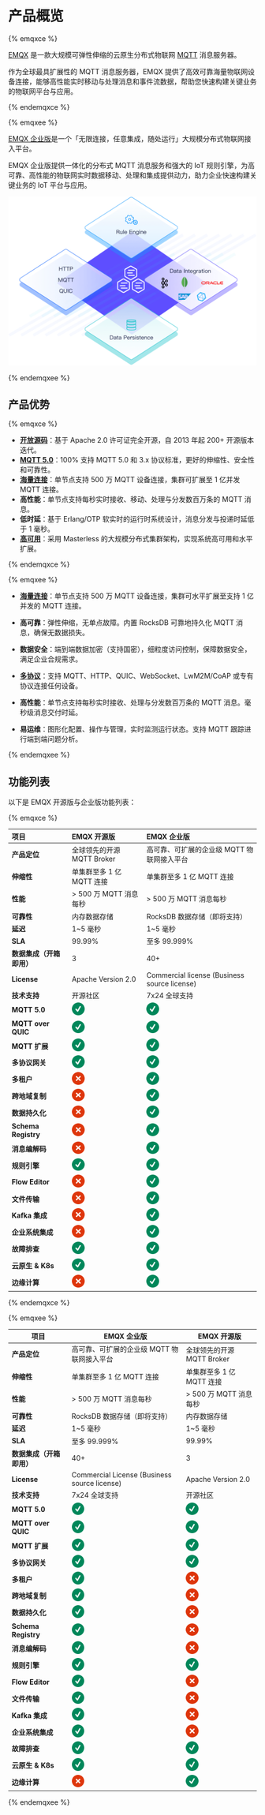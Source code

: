 # 产品概览

{% emqxce %}

[EMQX](https://www.emqx.io) 是一款大规模可弹性伸缩的云原生分布式物联网 [MQTT](https://mqtt.org/) 消息服务器。

作为全球最具扩展性的 MQTT 消息服务器，EMQX 提供了高效可靠海量物联网设备连接，能够高性能实时移动与处理消息和事件流数据，帮助您快速构建关键业务的物联网平台与应用。

{% endemqxce %}

{% emqxee %}

[EMQX 企业版](https://www.emqx.com/zh/products/emqx)是一个「无限连接，任意集成，随处运行」大规模分布式物联网接入平台。

EMQX 企业版提供一体化的分布式 MQTT 消息服务和强大的 IoT 规则引擎，为高可靠、高性能的物联网实时数据移动、处理和集成提供动力，助力企业快速构建关键业务的 IoT 平台与应用。

<img src="./assets/EMQX-enterprise.png" alt="EMQX-enterprise" style="zoom:50%;" />

{% endemqxee %}

## 产品优势

{% emqxce %}

- **[开放源码](https://github.com/emqx/emqx)**：基于 Apache 2.0 许可证完全开源，自 2013 年起 200+ 开源版本迭代。
- **[MQTT 5.0](https://www.emqx.com/zh/blog/introduction-to-mqtt-5)**：100% 支持 MQTT 5.0 和 3.x 协议标准，更好的伸缩性、安全性和可靠性。
- **[海量连接](https://www.emqx.com/zh/blog/reaching-100m-mqtt-connections-with-emqx-5-0)**：单节点支持 500 万 MQTT 设备连接，集群可扩展至 1 亿并发 MQTT 连接。
- **高性能**：单节点支持每秒实时接收、移动、处理与分发数百万条的 MQTT 消息。
- **低时延**：基于 Erlang/OTP 软实时的运行时系统设计，消息分发与投递时延低于 1 毫秒。
- **[高可用](./deploy/cluster/mria-introduction)**：采用 Masterless 的大规模分布式集群架构，实现系统高可用和水平扩展。

{% endemqxce %}

{% emqxee %}

- **[海量连接](https://www.emqx.com/zh/blog/reaching-100m-mqtt-connections-with-emqx-5-0)**：单节点支持 500 万 MQTT 设备连接，集群可水平扩展至支持 1 亿并发的 MQTT 连接。

- **高可靠**：弹性伸缩，无单点故障。内置 RocksDB 可靠地持久化 MQTT 消息，确保无数据损失。

- **数据安全**：端到端数据加密（支持国密），细粒度访问控制，保障数据安全，满足企业合规需求。

- **[多协议](https://www.emqx.com/zh/blog/iot-protocols-mqtt-coap-lwm2m)**：支持 MQTT、HTTP、QUIC、WebSocket、LwM2M/CoAP 或专有协议连接任何设备。

- **高性能**：单节点支持每秒实时接收、处理与分发数百万条的 MQTT 消息。毫秒级消息交付时延。

- **易运维**：图形化配置、操作与管理，实时监测运行状态。支持 MQTT 跟踪进行端到端问题分析。

{% endemqxee %}

## 功能列表

以下是 EMQX 开源版与企业版功能列表：

{% emqxce %}

| **项目**                 | **EMQX 开源版**                                             | **EMQX 企业版**                                             |
| :----------------------- | :---------------------------------------------------------- | :---------------------------------------------------------- |
| **产品定位**             | 全球领先的开源 MQTT Broker                                  | 高可靠、可扩展的企业级 MQTT 物联网接入平台                  |
| **伸缩性**               | 单集群至多 1 亿 MQTT 连接                                   | 单集群至多 1 亿 MQTT 连接                                   |
| **性能**                 | > 500 万 MQTT 消息每秒                                      | > 500 万 MQTT 消息每秒                                      |
| **可靠性**               | 内存数据存储                                                | RocksDB 数据存储（即将支持）                                            |
| **延迟**                 | 1~5 毫秒                                                    | 1~5 毫秒                                                    |
| **SLA**                  | 99.99%                                                      | 至多 99.999%                                                |
| **数据集成（开箱即用）** | 3                                                           | 40+                                                         |
| **License**              | Apache Version 2.0                                          | Commercial license (Business source license)                |
| **技术支持**             | 开源社区                                                    | 7x24 全球支持                                               |
| **MQTT 5.0**             | <img src="./assets/check_mark_64.png"  style="zoom:40%;" /> | <img src="./assets/check_mark_64.png"  style="zoom:40%;" /> |
| **MQTT over QUIC**       | <img src="./assets/check_mark_64.png"  style="zoom:40%;" /> | <img src="./assets/check_mark_64.png"  style="zoom:40%;" /> |
| **MQTT 扩展**            | <img src="./assets/check_mark_64.png"  style="zoom:40%;" /> | <img src="./assets/check_mark_64.png"  style="zoom:40%;" /> |
| **多协议网关**           | <img src="./assets/check_mark_64.png"  style="zoom:40%;" /> | <img src="./assets/check_mark_64.png"  style="zoom:40%;" /> |
| **多租户**               | <img src="./assets/cross_mark_64.png" style="zoom:40%;" />  | <img src="./assets/check_mark_64.png"  style="zoom:40%;" /> |
| **跨地域复制**           | <img src="./assets/cross_mark_64.png" style="zoom:40%;" />  | <img src="./assets/check_mark_64.png"  style="zoom:40%;" /> |
| **数据持久化**           | <img src="./assets/cross_mark_64.png" style="zoom:40%;" />  | <img src="./assets/check_mark_64.png"  style="zoom:40%;" /> |
| **Schema Registry**      | <img src="./assets/cross_mark_64.png" style="zoom:40%;" />  | <img src="./assets/check_mark_64.png"  style="zoom:40%;" /> |
| **消息编解码**           | <img src="./assets/cross_mark_64.png" style="zoom:40%;" />  | <img src="./assets/check_mark_64.png"  style="zoom:40%;" /> |
| **规则引擎**             | <img src="./assets/check_mark_64.png"  style="zoom:40%;" /> | <img src="./assets/check_mark_64.png"  style="zoom:40%;" /> |
| **Flow Editor**          | <img src="./assets/cross_mark_64.png" style="zoom:40%;" />  | <img src="./assets/check_mark_64.png"  style="zoom:40%;" /> |
| **文件传输**             | <img src="./assets/cross_mark_64.png" style="zoom:40%;" />  | <img src="./assets/check_mark_64.png"  style="zoom:40%;" /> |
| **Kafka 集成**           | <img src="./assets/cross_mark_64.png" style="zoom:40%;" />  | <img src="./assets/check_mark_64.png"  style="zoom:40%;" /> |
| **企业系统集成**         | <img src="./assets/cross_mark_64.png" style="zoom:40%;" />  | <img src="./assets/check_mark_64.png"  style="zoom:40%;" /> |
| **故障排查**             | <img src="./assets/check_mark_64.png"  style="zoom:40%;" /> | <img src="./assets/check_mark_64.png"  style="zoom:40%;" /> |
| **云原生 & K8s**         | <img src="./assets/check_mark_64.png"  style="zoom:40%;" /> | <img src="./assets/check_mark_64.png"  style="zoom:40%;" /> |
| **边缘计算**             | <img src="./assets/cross_mark_64.png" style="zoom:40%;" />  | <img src="./assets/check_mark_64.png"  style="zoom:40%;" /> |

{% endemqxce %}

{% emqxee %}

| **项目**                 | **EMQX 企业版**                                             | **EMQX 开源版**                                             |
| ------------------------ | ----------------------------------------------------------- | ----------------------------------------------------------- |
| **产品定位**             | 高可靠、可扩展的企业级 MQTT 物联网接入平台                  | 全球领先的开源 MQTT Broker                                  |
| **伸缩性**               | 单集群至多 1 亿 MQTT 连接                                   | 单集群至多 1 亿 MQTT 连接                                   |
| **性能**                 | > 500 万 MQTT 消息每秒                                      | > 500 万 MQTT 消息每秒                                      |
| **可靠性**               | RocksDB 数据存储（即将支持）                                            | 内存数据存储                                                |
| **延迟**                 | 1~5 毫秒                                                    | 1~5 毫秒                                                    |
| **SLA**                  | 至多 99.999%                                                | 99.99%                                                      |
| **数据集成（开箱即用）** | 40+                                                         | 3                                                           |
| **License**              | Commercial License (Business source license)                | Apache Version 2.0                                          |
| **技术支持**             | 7x24 全球支持                                               | 开源社区                                                    |
| **MQTT 5.0**             | <img src="./assets/check_mark_64.png"  style="zoom:40%;" /> | <img src="./assets/check_mark_64.png"  style="zoom:40%;" /> |
| **MQTT over QUIC**       | <img src="./assets/check_mark_64.png"  style="zoom:40%;" /> | <img src="./assets/check_mark_64.png"  style="zoom:40%;" /> |
| **MQTT 扩展**            | <img src="./assets/check_mark_64.png"  style="zoom:40%;" /> | <img src="./assets/check_mark_64.png"  style="zoom:40%;" /> |
| **多协议网关**           | <img src="./assets/check_mark_64.png"  style="zoom:40%;" /> | <img src="./assets/check_mark_64.png"  style="zoom:40%;" /> |
| **多租户**               | <img src="./assets/check_mark_64.png"  style="zoom:40%;" /> | <img src="./assets/cross_mark_64.png" style="zoom:40%;" />  |
| **跨地域复制**           | <img src="./assets/check_mark_64.png"  style="zoom:40%;" /> | <img src="./assets/cross_mark_64.png" style="zoom:40%;" />  |
| **数据持久化**           | <img src="./assets/check_mark_64.png"  style="zoom:40%;" /> | <img src="./assets/cross_mark_64.png" style="zoom:40%;" />  |
| **Schema Registry**      | <img src="./assets/check_mark_64.png"  style="zoom:40%;" /> | <img src="./assets/cross_mark_64.png" style="zoom:40%;" />  |
| **消息编解码**           | <img src="./assets/check_mark_64.png"  style="zoom:40%;" /> | <img src="./assets/cross_mark_64.png" style="zoom:40%;" />  |
| **规则引擎**             | <img src="./assets/check_mark_64.png"  style="zoom:40%;" /> | <img src="./assets/check_mark_64.png"  style="zoom:40%;" /> |
| **Flow Editor**          | <img src="./assets/check_mark_64.png"  style="zoom:40%;" /> | <img src="./assets/cross_mark_64.png" style="zoom:40%;" />  |
| **文件传输**             | <img src="./assets/check_mark_64.png"  style="zoom:40%;" /> | <img src="./assets/cross_mark_64.png" style="zoom:40%;" />  |
| **Kafka 集成**           | <img src="./assets/check_mark_64.png"  style="zoom:40%;" /> | <img src="./assets/cross_mark_64.png" style="zoom:40%;" />  |
| **企业系统集成**         | <img src="./assets/check_mark_64.png"  style="zoom:40%;" /> | <img src="./assets/cross_mark_64.png" style="zoom:40%;" />  |
| **故障排查**             | <img src="./assets/check_mark_64.png"  style="zoom:40%;" /> | <img src="./assets/check_mark_64.png"  style="zoom:40%;" /> |
| **云原生 & K8s**         | <img src="./assets/check_mark_64.png"  style="zoom:40%;" /> | <img src="./assets/check_mark_64.png"  style="zoom:40%;" /> |
| **边缘计算**             | <img src="./assets/cross_mark_64.png" style="zoom:40%;" />  | <img src="./assets/check_mark_64.png"  style="zoom:40%;" /> |

{% endemqxee %}
